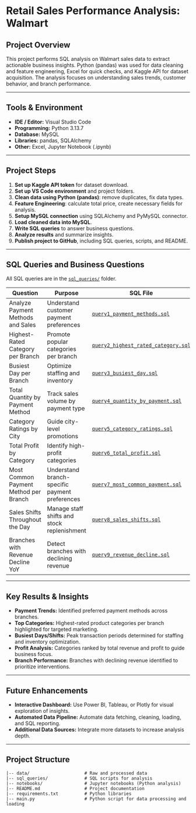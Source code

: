 # Retail Sales Performance Analysis: Walmart

## Project Overview
This project performs SQL analysis on Walmart sales data to extract actionable business insights. Python (pandas) was used for data cleaning and feature engineering, Excel for quick checks, and Kaggle API for dataset acquisition. The analysis focuses on understanding sales trends, customer behavior, and branch performance.

---

## Tools & Environment
- **IDE / Editor:** Visual Studio Code  
- **Programming:** Python 3.13.7  
- **Database:** MySQL  
- **Libraries:** pandas, SQLAlchemy  
- **Other:** Excel, Jupyter Notebook (.ipynb)  

---

## Project Steps
1. **Set up Kaggle API token** for dataset download.  
2. **Set up VS Code environment** and project folders.  
3. **Clean data using Python (pandas)**: remove duplicates, fix data types.  
4. **Feature Engineering**: calculate total price, create necessary fields for analysis.  
5. **Setup MySQL connection** using SQLAlchemy and PyMySQL connector.  
6. **Load cleaned data into MySQL**.  
7. **Write SQL queries** to answer business questions.  
8. **Analyze results** and summarize insights.  
9. **Publish project to GitHub**, including SQL queries, scripts, and README.

---

## SQL Queries and Business Questions

All SQL queries are in the [`sql_queries/`](sql_queries/) folder.  

| Question | Purpose | SQL File |
|----------|---------|----------|
| Analyze Payment Methods and Sales | Understand customer payment preferences | [`query1_payment_methods.sql`](sql_queries/query1_payment_methods.sql) |
| Highest-Rated Category per Branch | Promote popular categories per branch | [`query2_highest_rated_category.sql`](sql_queries/query2_highest_rated_category.sql) |
| Busiest Day per Branch | Optimize staffing and inventory | [`query3_busiest_day.sql`](sql_queries/query3_busiest_day.sql) |
| Total Quantity by Payment Method | Track sales volume by payment type | [`query4_quantity_by_payment.sql`](sql_queries/query4_quantity_by_payment.sql) |
| Category Ratings by City | Guide city-level promotions | [`query5_category_ratings.sql`](sql_queries/query5_category_ratings.sql) |
| Total Profit by Category | Identify high-profit categories | [`query6_total_profit.sql`](sql_queries/query6_total_profit.sql) |
| Most Common Payment Method per Branch | Understand branch-specific payment preferences | [`query7_most_common_payment.sql`](sql_queries/query7_most_common_payment.sql) |
| Sales Shifts Throughout the Day | Manage staff shifts and stock replenishment | [`query8_sales_shifts.sql`](sql_queries/query8_sales_shifts.sql) |
| Branches with Revenue Decline YoY | Detect branches with declining revenue | [`query9_revenue_decline.sql`](sql_queries/query9_revenue_decline.sql) |

---

## Key Results & Insights
- **Payment Trends:** Identified preferred payment methods across branches.  
- **Top Categories:** Highest-rated product categories per branch highlighted for targeted marketing.  
- **Busiest Days/Shifts:** Peak transaction periods determined for staffing and inventory optimization.  
- **Profit Analysis:** Categories ranked by total revenue and profit to guide business focus.  
- **Branch Performance:** Branches with declining revenue identified to prioritize interventions.  

---

## Future Enhancements
- **Interactive Dashboard:** Use Power BI, Tableau, or Plotly for visual exploration of insights.  
- **Automated Data Pipeline:** Automate data fetching, cleaning, loading, and SQL reporting.  
- **Additional Data Sources:** Integrate more datasets to increase analysis depth.  

---

## Project Structure
```plaintext
|-- data/                     # Raw and processed data
|-- sql_queries/              # SQL scripts for analysis
|-- notebooks/                # Jupyter notebooks (Python analysis)
|-- README.md                 # Project documentation
|-- requirements.txt          # Python libraries
|-- main.py                   # Python script for data processing and loading
